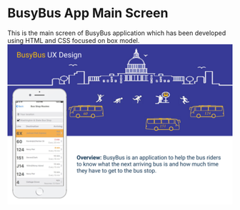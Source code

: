# BusyBus App Main Screen  
This is the main screen of BusyBus application which has been developed using HTML and CSS focused on box model.  
![](https://github.com/Aidagorgani/BusyBus-App-Main-Screen/blob/master/Desktop%20-%203.png) 

